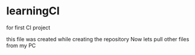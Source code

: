 # learningCI
for first CI project

this file was created while creating the repository
Now lets pull other files from my PC
